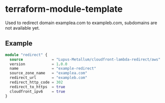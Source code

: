 # terraform-module-template
Used to redirect domain examplea.com to exampleb.com, subdomains are not available yet.

## Example
``` terraform
module "redirect" {
  source             = "Lupus-Metallum/cloudfront-lambda-redirect/aws"
  version            = 1.0.0
  name               = "example-redirect"
  source_zone_name   = "examplea.com"
  redirect_url       = "exampleb.com"
  redirect_http_code = 302
  redirect_to_https  = true
  cloudfront_ipv6    = true
}
```